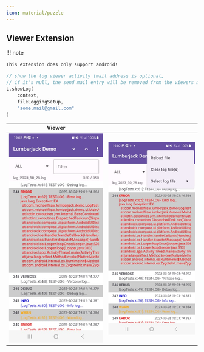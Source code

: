 ```yaml
---
icon: material/puzzle
---
```


## Viewer Extension

!!! note
    
    This extension does only support android!

```kotlin
// show the log viewer activity (mail address is optional, 
// if it's null, the send mail entry will be removed from the viewers menu)
L.showLog(
    context, 
    fileLoggingSetup, 
    "some.mail@gmail.com"
)
```

| Viewer                                | |
|---------------------------------------|-|
| ![Viewer](https://raw.githubusercontent.com/MFlisar/Lumberjack/refs/heads/master/screenshots/viewer1.jpg) | ![Viewer](https://raw.githubusercontent.com/MFlisar/Lumberjack/refs/heads/master/screenshots/viewer2.jpg) |
